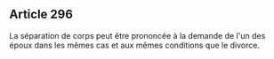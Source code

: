 Article 296
----
La séparation de corps peut être prononcée à la demande de l'un des époux dans
les mêmes cas et aux mêmes conditions que le divorce.
